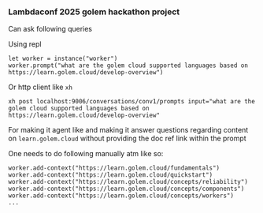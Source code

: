 ### Lambdaconf 2025 golem hackathon project

Can ask following queries

Using repl
```
let worker = instance("worker")
worker.prompt("what are the golem cloud supported languages based on https://learn.golem.cloud/develop-overview")
```

Or http client like `xh`
```
xh post localhost:9006/conversations/conv1/prompts input="what are the golem cloud supported languages based on https://learn.golem.cloud/develop-overview"
```

For making it agent like and making it answer questions regarding content on `learn.golem.cloud` without providing the doc ref link within the prompt

One needs to do following manually atm like so:
```
worker.add-context("https://learn.golem.cloud/fundamentals")
worker.add-context("https://learn.golem.cloud/quickstart")
worker.add-context("https://learn.golem.cloud/concepts/reliability")
worker.add-context("https://learn.golem.cloud/concepts/components")
worker.add-context("https://learn.golem.cloud/concepts/workers")
...
```

